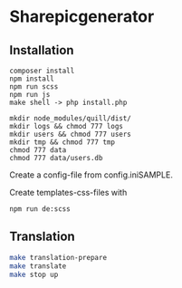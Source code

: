 # Sharepicgenerator

## Installation
```
composer install
npm install
npm run scss
npm run js
make shell -> php install.php

mkdir node_modules/quill/dist/
mkdir logs && chmod 777 logs
mkdir users && chmod 777 users
mkdir tmp && chmod 777 tmp
chmod 777 data
chmod 777 data/users.db
```

Create a config-file from config.iniSAMPLE.

Create templates-css-files with
```
npm run de:scss
```

## Translation
```bash
make translation-prepare
make translate
make stop up
```
